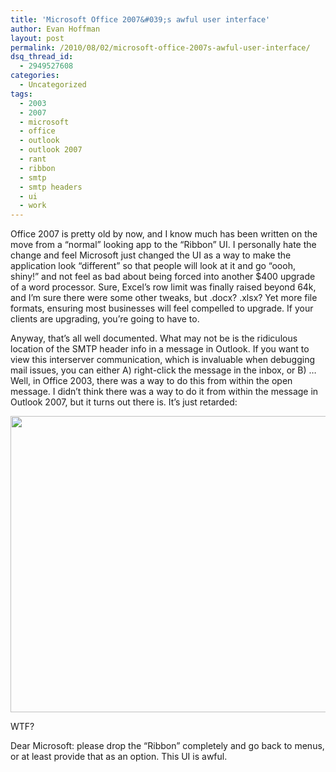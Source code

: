 ```yaml
---
title: 'Microsoft Office 2007&#039;s awful user interface'
author: Evan Hoffman
layout: post
permalink: /2010/08/02/microsoft-office-2007s-awful-user-interface/
dsq_thread_id:
  - 2949527608
categories:
  - Uncategorized
tags:
  - 2003
  - 2007
  - microsoft
  - office
  - outlook
  - outlook 2007
  - rant
  - ribbon
  - smtp
  - smtp headers
  - ui
  - work
---
```

Office 2007 is pretty old by now, and I know much has been written on the move from a &#8220;normal&#8221; looking app to the &#8220;Ribbon&#8221; UI. I personally hate the change and feel Microsoft just changed the UI as a way to make the application look &#8220;different&#8221; so that people will look at it and go &#8220;oooh, shiny!&#8221; and not feel as bad about being forced into another $400 upgrade of a word processor. Sure, Excel&#8217;s row limit was finally raised beyond 64k, and I&#8217;m sure there were some other tweaks, but .docx? .xlsx? Yet more file formats, ensuring most businesses will feel compelled to upgrade. If your clients are upgrading, you&#8217;re going to have to.

Anyway, that&#8217;s all well documented. What may not be is the ridiculous location of the SMTP header info in a message in Outlook. If you want to view this interserver communication, which is invaluable when debugging mail issues, you can either A) right-click the message in the inbox, or B) &#8230; Well, in Office 2003, there was a way to do this from within the open message. I didn&#8217;t think there was a way to do it from within the message in Outlook 2007, but it turns out there is. It&#8217;s just retarded:

<a href="http://evanhoffman.com/evan/wp-content/uploads/2010/08/outlook2007.png" onclick="_gaq.push(['_trackEvent', 'outbound-article', 'http://evanhoffman.com/evan/wp-content/uploads/2010/08/outlook2007.png', '']);" ><img src="http://evanhoffman.com/evan/wp-content/uploads/2010/08/outlook2007.png" alt="" title="outlook2007" width="608" height="474" class="alignleft size-full wp-image-467" /></a>

WTF?

Dear Microsoft: please drop the &#8220;Ribbon&#8221; completely and go back to menus, or at least provide that as an option. This UI is awful.
